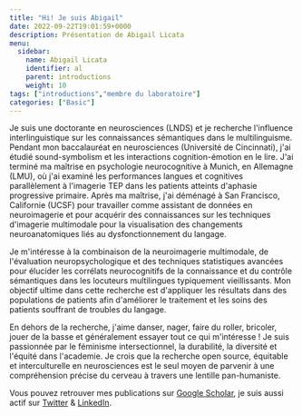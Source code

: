 ```yaml
---
title: "Hi! Je suis Abigail"
date: 2022-09-22T19:01:59+0000
description: Présentation de Abigail Licata
menu:
  sidebar:
    name: Abigail Licata
    identifier: al
    parent: introductions
    weight: 10
tags: ["introductions","membre du laboratoire"]
categories: ["Basic"]
---
```


Je suis une doctorante en neurosciences (LNDS) et je recherche l'influence interlinguistique sur les connaissances sémantiques dans le multilinguisme. Pendant mon baccalauréat en neurosciences (Université de Cincinnati), j'ai étudié sound-symbolism et les interactions cognition-émotion en le lire. J'ai terminé ma maîtrise en psychologie neurocognitive à Munich, en Allemagne (LMU), où j'ai examiné les performances langues et cognitives parallèlement à l'imagerie TEP dans les patients atteints d'aphasie progressive primaire. Après ma maîtrise, j'ai déménagé à San Francisco, Californie (UCSF) pour travailler comme assistant de données en neuroimagerie et pour acquérir des connaissances sur les techniques d'imagerie multimodale pour la visualisation des changements neuroanatomiques liés au dysfonctionnement du langage.

Je m'intéresse à la combinaison de la neuroimagerie multimodale, de l'évaluation neuropsychologique et des techniques statistiques avancées pour élucider les corrélats neurocognitifs de la connaissance et du contrôle sémantiques dans les locuteurs multilingues typiquement vieillissants. Mon objectif ultime dans cette recherche est d'appliquer les résultats dans des populations de patients afin d'améliorer le traitement et les soins des patients souffrant de troubles du langage.

En dehors de la recherche, j'aime danser, nager, faire du roller, bricoler, jouer de la basse et généralement essayer tout ce qui m'intéresse ! Je suis passionnée par le féminisme intersectionnel, la durabilité, la diversité et l'équité dans l'academie. Je crois que la recherche open source, équitable et interculturelle en neurosciences est le seul moyen de parvenir à une compréhension précise du cerveau à travers une lentille pan-humaniste.

Vous pouvez retrouver mes publications sur [Google Scholar](https://scholar.google.com/citations?hl=de&tzom=-120&user=UlyJsxkAAAAJ&authuser=1, "Google Scholar"), je suis aussi actif sur [Twitter](https://twitter.com/licataae "Twitter") & [LinkedIn](https://www.linkedin.com/in/abigail-licata-456929103 "LinkedIn").
